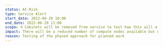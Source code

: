 ```yaml
---
status: At-Risk
type: Service Alert
start_date: 2022-06-29 10:00
end_date: 2022-06-29 11:00
scope: 4 Cabinets will be removed from service to test how this will affect the whole service 
impact: There will be a reduced number of compute nodes available but no further user impact   
reason: Testing of the phased approach for planned work   
---
```


